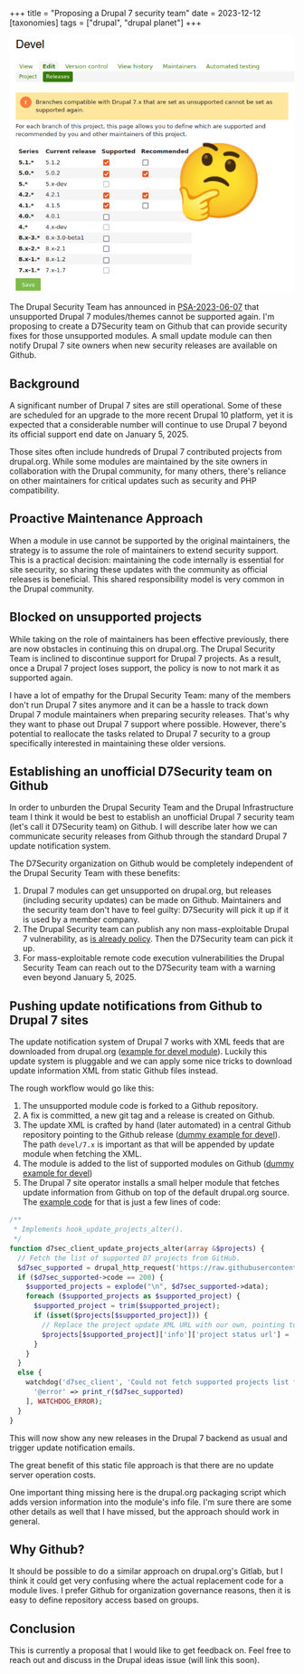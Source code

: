 +++
title = "Proposing a Drupal 7 security team"
date = 2023-12-12
[taxonomies]
tags = ["drupal", "drupal planet"]
+++

![Screenshot of a drupal.org release settings page. Contains a warning box with the text "Branches compatible with Drupal 7.x that are set as unsupported cannot be set as supported again.". A big thinking emoji is inserted on the screenshot.](unsupported-hm.png)

The Drupal Security Team has announced in [PSA-2023-06-07](https://www.drupal.org/psa-2023-06-07) that unsupported Drupal 7 modules/themes cannot be supported again. I'm proposing to create a D7Security team on Github that can provide security fixes for those unsupported modules. A small update module can then notify Drupal 7 site owners when new security releases are available on Github.

<!-- more -->

## Background

A significant number of Drupal 7 sites are still operational. Some of these are scheduled for an upgrade to the more recent Drupal 10 platform, yet it is expected that a considerable number will continue to use Drupal 7 beyond its official support end date on January 5, 2025.

Those sites often include hundreds of Drupal 7 contributed projects from drupal.org. While some modules are maintained by the site owners in collaboration with the Drupal community, for many others, there's reliance on other maintainers for critical updates such as security and PHP compatibility.

## Proactive Maintenance Approach

When a module in use cannot be supported by the original maintainers, the strategy is to assume the role of maintainers to extend security support. This is a practical decision: maintaining the code internally is essential for site security, so sharing these updates with the community as official releases is beneficial. This shared responsibility model is very common in the Drupal community.

## Blocked on unsupported projects

While taking on the role of maintainers has been effective previously, there are now obstacles in continuing this on drupal.org. The Drupal Security Team is inclined to discontinue support for Drupal 7 projects. As a result, once a Drupal 7 project loses support, the policy is now to not mark it as supported again.

I have a lot of empathy for the Drupal Security Team: many of the members don't run Drupal 7 sites anymore and it can be a hassle to track down Drupal 7 module maintainers when preparing security releases. That's why they want to phase out Drupal 7 support where possible. However, there's potential to reallocate the tasks related to Drupal 7 security to a group specifically interested in maintaining these older versions.

## Establishing an unofficial D7Security team on Github

In order to unburden the Drupal Security Team and the Drupal Infrastructure team I think it would be best to establish an unofficial Drupal 7 security team (let's call it D7Security team) on Github. I will describe later how we can communicate security releases from Github through the standard Drupal 7 update notification system.

The D7Security organization on Github would be completely independent of the Drupal Security Team with these benefits:

1. Drupal 7 modules can get unsupported on drupal.org, but releases (including security updates) can be made on Github. Maintainers and the security team don't have to feel guilty: D7Security will pick it up if it is used by a member company.
2. The Drupal Security team can publish any non mass-exploitable Drupal 7 vulnerability, as [is already policy](https://www.drupal.org/psa-2023-06-07). Then the D7Security team can pick it up.
3. For mass-exploitable remote code execution vulnerabilities the Drupal Security Team can reach out to the D7Security team with a warning even beyond January 5, 2025.

## Pushing update notifications from Github to Drupal 7 sites

The update notification system of Drupal 7 works with XML feeds that are downloaded from drupal.org ([example for devel module](https://updates.drupal.org/release-history/devel/7.x)). Luckily this update system is pluggable and we can apply some nice tricks to download update information XML from static Github files instead.

The rough workflow would go like this:

1. The unsupported module code is forked to a Github repository.
2. A fix is committed, a new git tag and a release is created on Github.
3. The update XML is crafted by hand (later automated) in a central Github repository pointing to the Github release ([dummy example for devel](https://github.com/klausi/d7sec_update/blob/main/devel/7.x)). The path `devel/7.x` is important as that will be appended by update module when fetching the XML.
4. The module is added to the list of supported modules on Github ([dummy example for devel](https://github.com/klausi/d7sec_update/blob/main/supported_projects.txt))
5. The Drupal 7 site operator installs a small helper module that fetches update information from Github on top of the default drupal.org source. The [example code](https://github.com/klausi/d7sec_client) for that is just a few lines of code:

```php
/**
 * Implements hook_update_projects_alter().
 */
function d7sec_client_update_projects_alter(array &$projects) {
  // Fetch the list of supported D7 projects from GitHub.
  $d7sec_supported = drupal_http_request('https://raw.githubusercontent.com/klausi/d7sec_update/main/supported_projects.txt');
  if ($d7sec_supported->code == 200) {
    $supported_projects = explode("\n", $d7sec_supported->data);
    foreach ($supported_projects as $supported_project) {
      $supported_project = trim($supported_project);
      if (isset($projects[$supported_project])) {
        // Replace the project update XML URL with our own, pointing to Github.
        $projects[$supported_project]['info']['project status url'] = 'https://raw.githubusercontent.com/klausi/d7sec_update/main';
      }
    }
  }
  else {
    watchdog('d7sec_client', 'Could not fetch supported projects list from GitHub: <pre>@error</pre>', [
      '@error' => print_r($d7sec_supported)
    ], WATCHDOG_ERROR);
  }
}
```

This will now show any new releases in the Drupal 7 backend as usual and trigger update notification emails.

The great benefit of this static file approach is that there are no update server operation costs.

One important thing missing here is the drupal.org packaging script which adds version information into the module's info file. I'm sure there are some other details as well that I have missed, but the approach should work in general.

## Why Github?

It should be possible to do a similar approach on drupal.org's Gitlab, but I think it could get very confusing where the actual replacement code for a module lives. I prefer Github for organization governance reasons, then it is easy to define repository access based on groups.

## Conclusion

This is currently a proposal that I would like to get feedback on. Feel free to reach out and discuss in the Drupal ideas issue (will link this soon).
